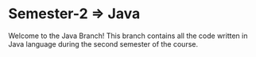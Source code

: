 # Semester-2 => Java
Welcome to the Java Branch!
This branch contains all the code written in Java language during the second semester of the course.
